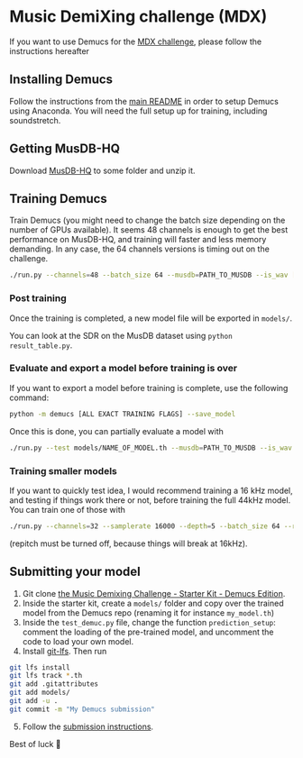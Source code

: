 # Music DemiXing challenge (MDX)

If you want to use Demucs for the [MDX challenge](https://www.aicrowd.com/challenges/music-demixing-challenge-ismir-2021),
please follow the instructions hereafter

## Installing Demucs

Follow the instructions from the [main README](https://github.com/facebookresearch/demucs#requirements)
in order to setup Demucs using Anaconda. You will need the full setup up for training, including soundstretch.

## Getting MusDB-HQ

Download [MusDB-HQ](https://zenodo.org/record/3338373) to some folder and unzip it.

## Training Demucs

Train Demucs (you might need to change the batch size depending on the number of GPUs available).
It seems 48 channels is enough to get the best performance on MusDB-HQ, and training will faster
and less memory demanding. In any case, the 64 channels versions is timing out on the challenge.
```bash
./run.py --channels=48 --batch_size 64 --musdb=PATH_TO_MUSDB --is_wav [EXTRA_FLAGS]
```

### Post training

Once the training is completed, a new model file will be exported in `models/`.

You can look at the SDR on the MusDB dataset using `python result_table.py`.


### Evaluate and export a model before training is over

If you want to export a model before training is complete, use the following command:
```bash
python -m demucs [ALL EXACT TRAINING FLAGS] --save_model
```
Once this is done, you can partially evaluate a model with
```bash
./run.py --test models/NAME_OF_MODEL.th --musdb=PATH_TO_MUSDB --is_wav
```

### Training smaller models

If you want to quickly test idea, I would recommend training a 16 kHz model, and testing if things work there or not, before training the full 44kHz model. You can train one of those with
```bash
./run.py --channels=32 --samplerate 16000 --depth=5 --batch_size 64 --repitch=0 --musdb=PATH_TO_MUSDB --is_wav [EXTRA_FLAGS]
```
(repitch must be turned off, because things will break at 16kHz).

## Submitting your model

1. Git clone [the Music Demixing Challenge - Starter Kit - Demucs Edition](https://github.com/adefossez/music-demixing-challenge-starter-kit).
2. Inside the starter kit, create a `models/` folder and copy over the trained model from the Demucs repo (renaming
it for instance `my_model.th`)
3. Inside the `test_demuc.py` file, change the function `prediction_setup`: comment the loading
of the pre-trained model, and uncomment the code to load your own model.
4. Install [git-lfs](https://git-lfs.github.com/). Then run

```bash
git lfs install
git lfs track *.th
git add .gitattributes
git add models/
git add -u .
git commit -m "My Demucs submission"
```
5. Follow the [submission instructions](https://github.com/AIcrowd/music-demixing-challenge-starter-kit/blob/master/docs/SUBMISSION.md).

Best of luck 🤞
